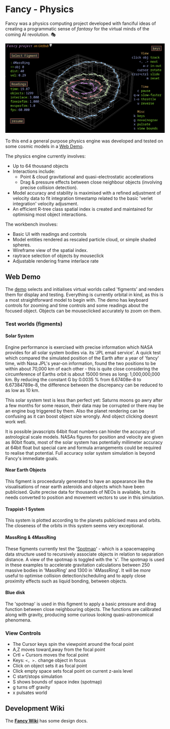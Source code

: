 Fancy - Physics
===============

Fancy was a physics computing project developed with fanciful ideas of creating a programmatic sense of *fantasy* for the virtual minds of the coming AI revolution.  :performing_arts:

![Demo Screenshot](dep/fancy5.jpg)

To this end a general purpose physics engine was developed and tested on some cosmic models in a [Web Demo](http://strainer.github.io/fancy/). 

The physics engine currently involves:
* Up to 64 thousand objects
* Interactions include: 
  * Point & cloud gravitational and quasi-electrostatic accelerations
  * Drag & pressure effects between close neighbour objects (involving precise collision
detection).
* Model accuracy and stability is maximised with a refined adjustment of velocity data to fit integration timestamp related to the basic 'verlet integration' velocity adjusment.
* An efficient R-tree class spatial index is created and maintained for optimising most object interactions.

The workbench involves:
* Basic UI with readings and controls
* Model entities rendered as rescaled particle cloud, or simple shaded spheres.
* Wireframe view of the spatial index.
* raytrace selection of objects by mouseclick
* Adjustable rendering frame interlace rate
  
  
## Web Demo
The [demo](http://strainer.github.io/fancy/) selects and initialises virtual worlds called 'figments' and renders them for display and testing. Everything is currently orbital in kind, as this is a most straightforward model to begin with. The demo has keyboard controls for zooming and time controls and some readings about the focused object. Objects can be mouseclicked accurately to zoom on them.

### Test worlds (figments)

#### Solar System

Engine performance is exercised with precise information which NASA provides for all solar system bodies via. its 'JPL email service'. A quick test which compared the simulated position of the Earth after a year of 'fancy' time, with Nasa JPL's year-on information, found the two positions to be within about 70,000 km of each other - this is quite close considering the circumference of Earths orbit is about 15000 times as long: 1,000,000,000 km. By reducing the constant G by 0.0035 % from 6.67408e-8 to 6.67384789e-8, the difference between the discrepancy can be reduced to as low as 10 km. 

This solar system test is less than perfect yet: Saturns moons go awry after a few months for some reason, their data may be corrupted or there may be an engine bug triggered by them. Also the planet rendering can be confusing as it can boost object size wrongly. And object clicking doesnt work well.

It is possible javascripts 64bit float numbers can hinder the accuracy of astrological scale models. NASAs figures for position and velocity are given as 80bit floats, most of the solar system has potentially millimeter accuracy at 64bit float but special care and formula arrangements could be required to realise that potential. Full accuracy solar system simulation is beyond Fancy's immediate goals.

#### Near Earth Objects
This figment is proceeduraly generated to have an appearance like the visualisations of near earth asteroids and objects which have been publicised. Quite precise data for thousands of NEOs is available, but its needs converted to position and movement vectors to use in this simulation.

#### Trappist-1 System
This system is plotted according to the planets publicised mass and orbits. The closeness of the orbits in this system seems very exceptional.

#### MassRing & 4MassRing
These figments currently test the '[Spotmap](https://github.com/strainer/fancy/wiki/spotmap)' - which is a spacemapping data structure used to recursively associate objects in relation to separation distance. A view of the spotmap is toggled with the 's'. The spotmap is used in these examples to accelerate gravitation calculations between 250 massive bodies in 'MassRing' and 1300 in '4MassRing'. It will be *more* useful to optimise collision detection/scheduling and to apply close proximity effects such as liquid bonding, between objects.

#### Blue disk
The 'spotmap' is used in this figment to apply a basic pressure and drag function between close neighbouring objects. The functions are calibrated along with gravity, producing some curious looking quasi-astronomical phenomena.

### View Controls

* The Cursor keys spin the viewpoint around the focal point
* A,Z moves toward,away from the focal point 
* Crtl + Cursors moves the focal point
* Keys: `<, >.` change object in focus  
* Click on object sets it as focal point
* Click empty space sets focal point on current z-axis level  
* C start/stops simulation
* S shows bounds of space index (spotmap)
* g turns off gravity
* x pulsates world


## Development Wiki

The **[Fancy Wiki](https://github.com/strainer/fancy/wiki)** has some design docs.
